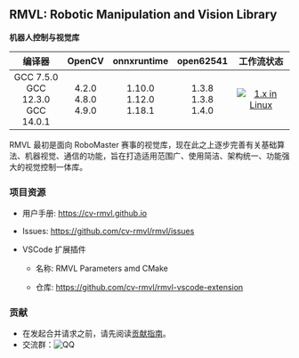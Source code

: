 ## RMVL: Robotic Manipulation and Vision Library

**机器人控制与视觉库**

|                  编译器                   |           OpenCV            |          onnxruntime           |          open62541          |                          工作流状态                          |
| :---------------------------------------: | :-------------------------: | :----------------------------: | :-------------------------: | :----------------------------------------------------------: |
| GCC 7.5.0<br />GCC 12.3.0<br />GCC 14.0.1 | 4.2.0<br />4.8.0<br />4.9.0 | 1.10.0<br />1.12.0<br />1.18.1 | 1.3.8<br />1.3.8<br />1.4.0 | [![1.x in Linux](https://github.com/cv-rmvl/rmvl/actions/workflows/linux-1.x.yml/badge.svg)](https://github.com/cv-rmvl/rmvl/actions/workflows/linux-1.x.yml) |

RMVL 最初是面向 RoboMaster 赛事的视觉库，现在此之上逐步完善有关基础算法、机器视觉、通信的功能，旨在打造适用范围广、使用简洁、架构统一、功能强大的视觉控制一体库。

### 项目资源

* 用户手册: <https://cv-rmvl.github.io>

* Issues: <https://github.com/cv-rmvl/rmvl/issues>

* VSCode 扩展插件

  * 名称: RMVL Parameters amd CMake

  * 仓库: <https://github.com/cv-rmvl/rmvl-vscode-extension>

### 贡献

* 在发起合并请求之前，请先阅读[贡献指南](https://github.com/cv-rmvl/rmvl/wiki/How_to_contribute)。
* 交流群：![QQ](https://img.shields.io/badge/QQ-902646082-red?logo=tencentqq)
